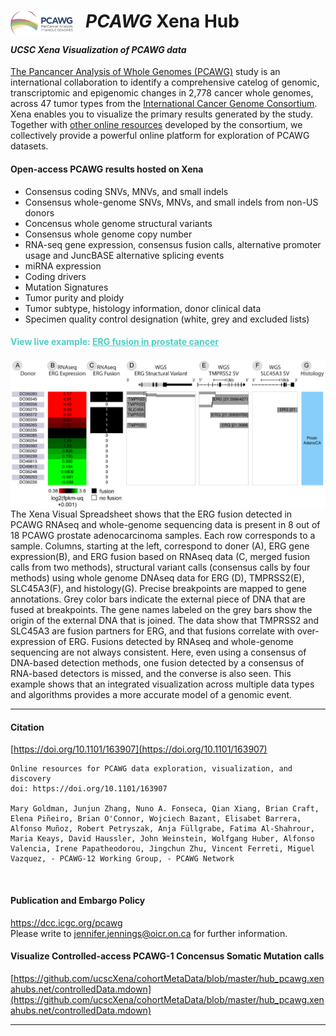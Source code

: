 # <a href="https://dcc.icgc.org/pcawg"><img src="https://github.com/ucscXena/cohortMetaData/raw/master/hub_pcawg.xenahubs.net/PCAWG-final-small.png" align="left" width="100" style="padding-right:20px"></a> _PCAWG_ Xena Hub
#### _UCSC Xena Visualization of PCAWG data_

[The Pancancer Analysis of Whole Genomes (PCAWG)](https://dcc.icgc.org/pcawg) study is an international collaboration to identify a comprehensive catelog of genomic, transcriptomic and epigenomic changes in 2,778 cancer whole genomes, across 47 tumor types from the [International Cancer Genome Consortium](https://dcc.icgc.org/). Xena enables you to visualize the primary results generated by the study. Together with [other online resources](http://docs.icgc.org/pcawg/) developed by the consortium, we collectively provide a powerful online platform for exploration of PCAWG datasets.

#### Open-access PCAWG results hosted on Xena
* Consensus coding SNVs, MNVs, and small indels 
* Consensus whole-genome SNVs, MNVs, and small indels from non-US donors
* Concensus whole genome structural variants
* Consensus whole genome copy number
* RNA-seq gene expression, consensus fusion calls, alternative promoter usage and JuncBASE alternative splicing events
* miRNA expression
* Coding drivers
* Mutation Signatures
* Tumor purity and ploidy
* Tumor subtype, histology information, donor clinical data
* Specimen quality control designation (white, grey and excluded lists)


#### <span style="color:#4ecdc4">View live example: [<span style="color:#4ecdc4"><u>ERG fusion in prostate cancer</u></span>](/?bookmark=51cf1729b62d73dc4687f62f5c5e3fa5)</span>

<a href="/?bookmark=51cf1729b62d73dc4687f62f5c5e3fa5"><img src="https://github.com/ucscXena/cohortMetaData/raw/master/hub_pcawg.xenahubs.net/Figure 1B xena_new_v2.png" width="600" align="right" style="padding-left:20px"></a>
The Xena Visual Spreadsheet shows that the ERG fusion detected in PCAWG RNAseq and whole-genome sequencing data is present in 8 out of 18 PCAWG prostate adenocarcinoma samples. Each row corresponds to a sample. Columns, starting at the left, correspond to doner (A), ERG gene expression(B), and ERG fusion based on RNAseq data (C, merged fusion calls from two methods), structural variant calls (consensus calls by four methods) using whole genome DNAseq data for ERG (D), TMPRSS2(E), SLC45A3(F), and histology(G).  Precise breakpoints are mapped to gene annotations. Grey color bars indicate the external piece of DNA that are fused at breakpoints. The gene names labeled on the grey bars show the origin of the external DNA that is joined. The data show that TMPRSS2 and SLC45A3 are fusion partners for ERG, and that fusions correlate with over-expression of ERG. Fusions detected by RNAseq and whole-genome sequencing are not always consistent. Here, even using a consensus of DNA-based detection methods, one fusion detected by a consensus of RNA-based detectors is missed, and the converse is also seen. This example shows that an integrated visualization across multiple data types and algorithms provides a more accurate model of a genomic event.
<hr>

#### Citation
[https://doi.org/10.1101/163907](https://doi.org/10.1101/163907)
```
Online resources for PCAWG data exploration, visualization, and discovery
doi: https://doi.org/10.1101/163907

Mary Goldman, Junjun Zhang, Nuno A. Fonseca, Qian Xiang, Brian Craft, Elena Piñeiro, Brian O'Connor, Wojciech Bazant, Elisabet Barrera, Alfonso Muñoz, Robert Petryszak, Anja Füllgrabe, Fatima Al-Shahrour, Maria Keays, David Haussler, John Weinstein, Wolfgang Huber, Alfonso Valencia, Irene Papatheodorou, Jingchun Zhu, Vincent Ferreti, Miguel Vazquez, - PCAWG-12 Working Group, - PCAWG Network
```
<br>

#### Publication and Embargo Policy
<a href="https://dcc.icgc.org/pcawg">https://dcc.icgc.org/pcawg</a><br>
Please write to jennifer.jennings@oicr.on.ca for further information.
<br>

#### Visualize Controlled-access PCAWG-1 Concensus Somatic Mutation calls
[https://github.com/ucscXena/cohortMetaData/blob/master/hub_pcawg.xenahubs.net/controlledData.mdown](https://github.com/ucscXena/cohortMetaData/blob/master/hub_pcawg.xenahubs.net/controlledData.mdown)
<hr>
